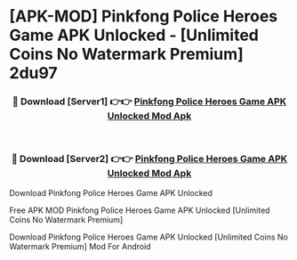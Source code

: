 # [APK-MOD] Pinkfong Police Heroes Game APK Unlocked - [Unlimited Coins No Watermark Premium] 2du97



<div align="center">
<h3>🔴 Download [Server1] 👉👉 <a href="https://momento.my/?title=Pinkfong_Police_Heroes_Game_APK_Unlocked">Pinkfong Police Heroes Game APK Unlocked Mod Apk</a></h3><br>

<h3>🔴 Download [Server2] 👉👉 <a href="https://momento.my/?title=Pinkfong_Police_Heroes_Game_APK_Unlocked">Pinkfong Police Heroes Game APK Unlocked Mod Apk</a></h3>
</div>



Download Pinkfong Police Heroes Game APK Unlocked 

Free APK MOD Pinkfong Police Heroes Game APK Unlocked [Unlimited Coins No Watermark Premium]

Download Pinkfong Police Heroes Game APK Unlocked [Unlimited Coins No Watermark Premium] Mod For Android
